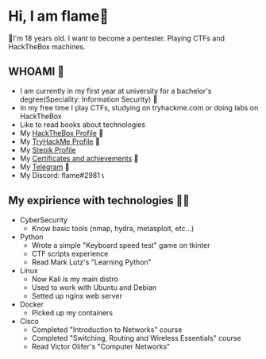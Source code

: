 # Hi, I am flame👋

🏁I'm 18 years old. I want to become a pentester. Playing CTFs and HackTheBox machines.

## WHOAMI 🤙

* I am currently in my first year at university for a bachelor's degree(Speciality: Information Security) 📝
* In my free time I play CTFs, studying on tryhackme.com or doing labs on HackTheBox
* Like to read books about technologies
* My [HackTheBox Profile](https://app.hackthebox.com/profile/973692) 💎
* My [TryHackMe Profile](https://tryhackme.com/p/vflamie) 💎
* My [Stepik Profile](https://stepik.org/users/349814193)
* My [Certificates and achievements](https://github.com/MaxRadaev/Resume) 💪
* My [Telegram](https://t.me/xv1oa) 📲
* My Discord: flame#2981 📞

## My expirience with technologies 🧑‍💻

* CyberSecurity
  * Know basic tools (nmap, hydra, metasploit, etc...)
* Python
  * Wrote a simple "Keyboard speed test" game on tkinter
  * CTF scripts experience
  * Read Mark Lutz's "Learning Python"
* Linux
  * Now Kali is my main distro
  * Used to work with Ubuntu and Debian
  * Setted up nginx web server
* Docker
  * Picked up my containers
* Cisco
  * Completed "Introduction to Networks" course
  * Completed "Switching, Routing and Wireless Essentials" course
  * Read Victor Olifer's "Computer Networks"
